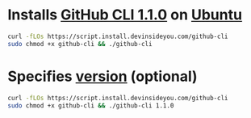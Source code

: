 # Installs [GitHub CLI 1.1.0](https://cli.github.com/) on [Ubuntu](https://www.ubuntu.com/)

```bash
curl -fLOs https://script.install.devinsideyou.com/github-cli
sudo chmod +x github-cli && ./github-cli
```

# Specifies [version](https://github.com/lihaoyi/Ammonite/releases) (optional)

```bash
curl -fLOs https://script.install.devinsideyou.com/github-cli
sudo chmod +x github-cli && ./github-cli 1.1.0
```
